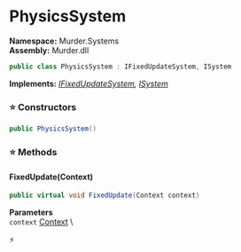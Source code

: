 # PhysicsSystem

**Namespace:** Murder.Systems \
**Assembly:** Murder.dll

```csharp
public class PhysicsSystem : IFixedUpdateSystem, ISystem
```

**Implements:** _[IFixedUpdateSystem](/Bang/Systems/IFixedUpdateSystem.html), [ISystem](/Bang/Systems/ISystem.html)_

### ⭐ Constructors
```csharp
public PhysicsSystem()
```

### ⭐ Methods
#### FixedUpdate(Context)
```csharp
public virtual void FixedUpdate(Context context)
```

**Parameters** \
`context` [Context](/Bang/Contexts/Context.html) \



⚡